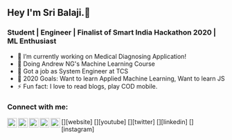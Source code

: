 ## Hey I'm Sri Balaji.👋

### Student | Engineer | Finalist of Smart India Hackathon 2020 | ML Enthusiast
- 🔭 I’m currently working on Medical Diagnosing Application!
- 🌱 Doing Andrew NG's Machine Learning Course
- 👯 Got a job as System Engineer at TCS
- 🥅 2020 Goals: Want to learn Applied Machine Learning, Want to learn JS
- ⚡ Fun fact: I love to read blogs, play COD mobile.


### Connect with me:

[<img align="left" alt="Sri Balaji Portfolio" width="22px" src="https://sribalaji.imfast.io/" />][website]
[<img align="left" alt="Sri Balaji" width="22px" src="#" />][youtube]
[<img align="left" alt="Sri Balaji | Twitter" width="22px" src="https://twitter.com/isribalaji" />][twitter]
[<img align="left" alt="Sri Balaji | LinkedIn" width="22px" src="https://www.linkedin.com/in/sri-balaji/" />][linkedin]
[<img align="left" alt="Sri Balaji | Instagram" width="22px" src="https://www.instagram.com/isribalaji/" />][instagram]

<br />

<!--
**iSriBalaji/iSriBalaji** is a ✨ _special_ ✨ repository because its `README.md` (this file) appears on your GitHub profile.

Here are some ideas to get you started:

- 🔭 I’m currently working on ...
- 🌱 I’m currently learning ...
- 👯 I’m looking to collaborate on ...
- 🤔 I’m looking for help with ...
- 💬 Ask me about ...
- 📫 How to reach me: ...
- 😄 Pronouns: ...
- ⚡ Fun fact: ...
-->
